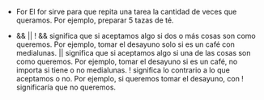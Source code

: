 * For
El for sirve para que repita una tarea la cantidad de veces que queramos. Por ejemplo, preparar 5 tazas de té.

* && || !
&& significa que si aceptamos algo si dos o más cosas son como queremos. Por ejemplo, tomar el desayuno solo si es un café con medialunas.
|| significa que si aceptamos algo si una de las cosas son como queremos. Por ejemplo, tomar el desayuno si es un café, no importa si tiene o no medialunas.
! significa lo contrario a lo que aceptamos o no. Por ejemplo, si queremos tomar el desayuno, con ! significaría que no queremos. 